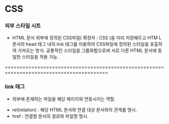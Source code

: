 # CSS

### 외부 스타일 시트

- HTML 문서 외부에 정의된 CSS파일( 확장자 : CSS )을 미리 저장해두고 HTM L문서의
head 태그 내의 link 태그를 이용하여 CSS파일에 정의된 스타일을 호출하여 가져오는 방식.
공통적인 스타일을 그룹화함으로써 서로 다른 HTML 문서에 동일한 스타일을 적용 가능.

=========================================================================================

### link 태그 


    
- 외부에 존재하는 파일을 해당 페이지와 연동시키는 역할.
* rel(relation) : 해당 HTML 문서와 연결 대상 문서와의 관계를 명시.
* href : 연결할 문서의 경로와 파일명 명시.
